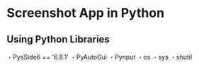 # Screenshot App in Python
## Using Python Libraries
<External Library>
・PysSide6 == '6.8.1'
・PyAutoGui
・Pynput

<Standard Library>
・os
・sys
・shutil
